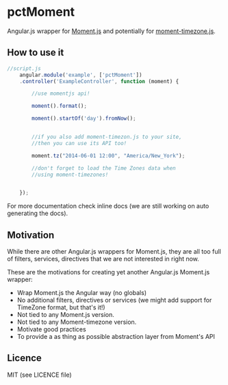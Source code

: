 pctMoment
=========

Angular.js wrapper for [Moment.js](http://momentjs.com) and potentially for
[moment-timezone.js](http://momentjs.com/timezone).


## How to use it


```javascript
//script.js
    angular.module('example', ['pctMoment'])
    .controller('ExampleController', function (moment) {

        //use momentjs api!

        moment().format();

        moment().startOf('day').fromNow();


        //if you also add moment-timezon.js to your site,
        //then you can use its API too!

        moment.tz("2014-06-01 12:00", "America/New_York");

        //don't forget to load the Time Zones data when
        //using moment-timezones!


    });
```


For more documentation check inline docs (we are still working on
auto generating the docs).


## Motivation

While there are other Angular.js wrappers for Moment.js,
they are all too full of filters, services, directives that
we are not interested in right now.

These are the motivations for creating yet another Angular.js Moment.js wrapper:

- Wrap Moment.js the Angular way (no globals)
- No additional filters, directives or services (we might add support for TimeZone format, but that's it!)
- Not tied to any Moment.js version.
- Not tied to any Moment-timezone version.
- Motivate good practices
- To provide a as thing as possible abstraction layer from Moment's API


## Licence

MIT (see LICENCE file)
